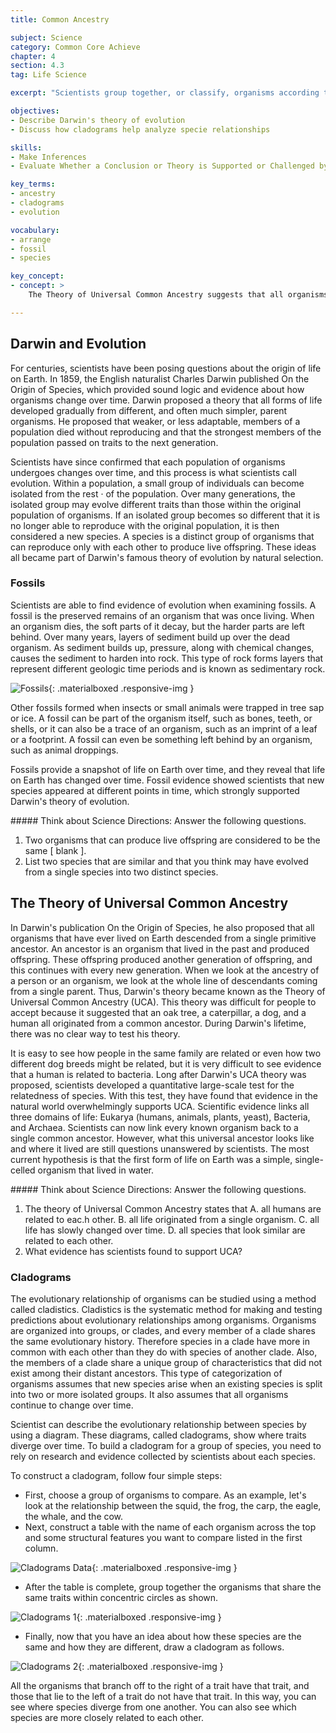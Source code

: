 ```yaml
---
title: Common Ancestry

subject: Science
category: Common Core Achieve
chapter: 4
section: 4.3
tag: Life Science

excerpt: "Scientists group together, or classify, organisms according to how many traits they have in common. Learn how scientists have traced the evolution of species to see where they branched apart and developed unique traits."

objectives:
- Describe Darwin's theory of evolution
- Discuss how cladograms help analyze specie relationships

skills:
- Make Inferences
- Evaluate Whether a Conclusion or Theory is Supported or Challenged by Particular Data or Evidence

key_terms:
- ancestry
- cladograms
- evolution

vocabulary:
- arrange
- fossil
- species

key_concept:
- concept: >
    The Theory of Universal Common Ancestry suggests that all organisms on Earth evolved from a single common ancestor. Scientists construct diagrams and charts to show how seemingly diverse species share common traits.

---
```


## Darwin and Evolution

For centuries, scientists have been posing questions about the origin of life on Earth. In 1859, the English naturalist Charles Darwin published On the Origin of Species, which provided sound logic and evidence about how organisms change over time. Darwin proposed a theory that all forms of life developed gradually from different, and often much simpler, parent organisms. He proposed that weaker, or less adaptable, members of a population died without reproducing and that the strongest members of the population passed on traits to the next generation.

Scientists have since confirmed that each population of organisms undergoes changes over time, and this process is what scientists call evolution. Within a population, a small group of individuals can become isolated from the rest · of the population. Over many generations, the isolated group may evolve different traits than those within the original population of organisms. If an isolated group becomes so different that it is no longer able to reproduce with the original population, it is then considered a new species. A species is a distinct group of organisms that can reproduce only with each other to produce live offspring. These ideas all became part of Darwin's famous theory of evolution by natural selection.

### Fossils

Scientists are able to find evidence of evolution when examining fossils. A fossil is the preserved remains of an organism that was once living. When an organism dies, the soft parts of it decay, but the harder parts are left behind. Over many years, layers of sediment build up over the dead organism. As sediment builds up, pressure, along with chemical changes, causes the sediment to harden into rock. This type of rock forms layers that represent different geologic time periods and is known as sedimentary rock.

![Fossils](){: .materialboxed .responsive-img }

Other fossils formed when insects or small animals were trapped in tree sap or ice. A fossil can be part of the organism itself, such as bones, teeth, or shells, or it can also be a trace of an organism, such as an imprint of a leaf or a footprint. A fossil can even be something left behind by an organism, such as animal droppings.

Fossils provide a snapshot of life on Earth over time, and they reveal that life on Earth has changed over time. Fossil evidence showed scientists that new species appeared at different points in time, which strongly supported Darwin's theory of evolution.

<div class="card-panel {{ page.color }} white-text" markdown="1">
##### Think about Science
Directions: Answer the following questions.

  1. Two organisms that can produce live offspring are considered to be the
same [ blank ].
  2. List two species that are similar and that you think may have evolved from a single species into two distinct species.
</div>

## The Theory of Universal Common Ancestry

In Darwin's publication On the Origin of Species, he also proposed that all organisms that have ever lived on Earth descended from a single primitive ancestor. An ancestor is an organism that lived in the past and produced offspring. These offspring produced another generation of offspring, and this continues with every new generation. When we look at the ancestry of a person or an organism, we look at the whole line of descendants coming from a single parent. Thus, Darwin's theory became known as the Theory of Universal Common Ancestry (UCA). This theory was difficult for people to accept because it suggested that an oak tree, a caterpillar, a dog, and a human all originated from a common ancestor. During Darwin's lifetime, there was no clear way to test his theory.

It is easy to see how people in the same family are related or even how two different dog breeds might be related, but it is very difficult to see evidence that a human is related to bacteria. Long after Darwin's UCA theory was proposed, scientists developed a quantitative large-scale test for the relatedness of species. With this test, they have found that evidence in the natural world overwhelmingly supports UCA. Scientific evidence links all three domains of life: Eukarya (humans, animals, plants, yeast), Bacteria, and Archaea. Scientists can now link every known organism back to a single common ancestor. However, what this universal ancestor looks like and where it lived are still questions unanswered by scientists. The most current hypothesis is that the first form of life on Earth was a simple, single-celled organism that lived in water.

<div class="card-panel {{ page.color }} white-text" markdown="1">
##### Think about Science
Directions: Answer the following questions.

  1. The theory of Universal Common Ancestry states that
    A. all humans are related to eac.h other.
    B. all life originated from a single organism.
    C. all life has slowly changed over time.
    D. all species that look similar are related to each other.
  2. What evidence has scientists found to support UCA?
</div>

### Cladograms

The evolutionary relationship of organisms can be studied using a method called cladistics. Cladistics is the systematic method for making and testing predictions about evolutionary relationships among organisms. Organisms are organized into groups, or clades, and every member of a clade shares the same evolutionary history. Therefore species in a clade have more in common with each other than they do with species of another clade. Also, the members of a clade share a unique group of characteristics that did not exist among their distant ancestors. This type of categorization of organisms assumes that new species arise when an existing species is split into two or more isolated groups. It also assumes that all organisms continue to change over time.

Scientist can describe the evolutionary relationship between species by using a diagram. These diagrams, called cladograms, show where traits diverge over time. To build a cladogram for a group of species, you need to rely on research and evidence collected by scientists about each species.

To construct a cladogram, follow four simple steps:

  * First, choose a group of organisms to compare. As an example, let's look at the relationship between the squid, the frog, the carp, the eagle, the whale, and the cow.
  * Next, construct a table with the name of each organism across the top and some structural features you want to compare listed in the first column.

![Cladograms Data](){: .materialboxed .responsive-img }

  * After the table is complete, group together the organisms that share the same traits within concentric circles as shown.

![Cladograms 1](){: .materialboxed .responsive-img }

  * Finally, now that you have an idea about how these species are the same and how they are different, draw a cladogram as follows.

![Cladograms 2](){: .materialboxed .responsive-img }

All the organisms that branch off to the right of a trait have that trait, and those that lie to the left of a trait do not have that trait. In this way, you can see where species diverge from one another. You can also see which species are more closely related to each other.
